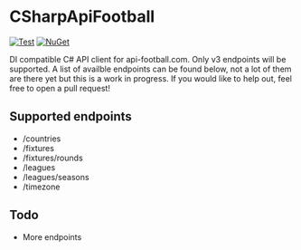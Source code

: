 # CSharpApiFootball
[![Test](https://github.com/BorisGerretzen/CSharpApiFootball/actions/workflows/test.yml/badge.svg?event=push)](https://github.com/BorisGerretzen/CSharpApiFootball/actions/workflows/test.yml)
[![NuGet](https://img.shields.io/nuget/v/ApiFootball.svg)](https://www.nuget.org/packages/ApiFootball/)

DI compatible C# API client for api-football.com. Only v3 endpoints will be supported. A list of availble endpoints can be found below, not a lot of them are there yet but this is a work in progress.
If you would like to help out, feel free to open a pull request!

## Supported endpoints
- /countries
- /fixtures
- /fixtures/rounds
- /leagues
- /leagues/seasons
- /timezone

## Todo 
- More endpoints
